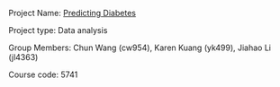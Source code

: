 Project Name: [Predicting Diabetes](https://github.com/karenSashimi/predicting-diabetes)

Project type: Data analysis

Group Members: Chun Wang (cw954), Karen Kuang (yk499), Jiahao Li (jl4363)

Course code: 5741

